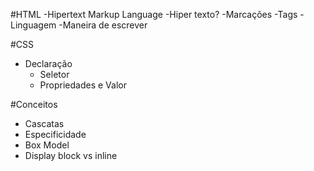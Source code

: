 #HTML
-Hipertext Markup Language
  -Hiper texto?
  -Marcações
    -Tags
  -Linguagem
    -Maneira de escrever

#CSS
  - Declaração
    - Seletor
    - Propriedades e Valor

  #Conceitos
  - Cascatas
  - Especificidade
  - Box Model
  - Display block vs inline


